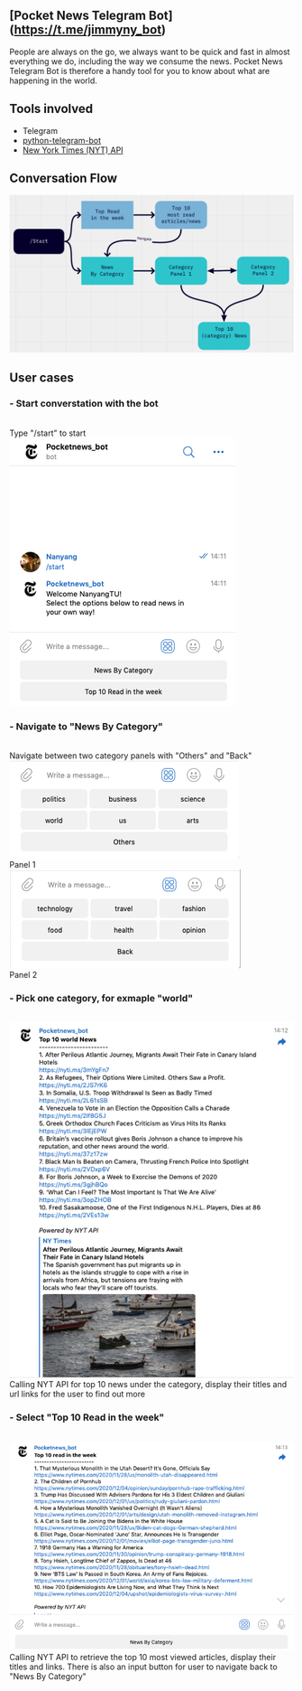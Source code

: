 ## [Pocket News Telegram Bot] (https://t.me/jimmyny_bot)

People are always on the go, we always want to be quick and fast in almost everything we do, including the way we consume the news. Pocket News Telegram Bot is therefore a handy tool for you to know about what are happening in the world. 

## Tools involved
- Telegram
- [python-telegram-bot](https://github.com/python-telegram-bot/python-telegram-bot)
- [New York Times (NYT) API](https://developer.nytimes.com/apis)


## Conversation Flow
<img src="./images/flow.png">

## User cases
### - Start converstation with the bot
<br>
Type "/start" to start
<br>
<img src="./images/start_command.png">


### - Navigate to "News By Category"
<br>
Navigate between two category panels with "Others" and "Back"
<br>
<img src="./images/News_by_cat1.png">
<br>
Panel 1 
<br>
<img src="./images/News_by_cat2.png">
<br>
Panel 2

### - Pick one category, for exmaple "world"
<br>
<img src="./images/world.png">
Calling NYT API for top 10 news under the category, display their titles and url links for the user to find out more


### - Select "Top 10 Read in the week"
<br>
<img src="./images/topview.png">
Calling NYT API to retrieve the top 10 most viewed articles, display their titles and links.
There is also an input button for user to navigate back to "News By Category"
